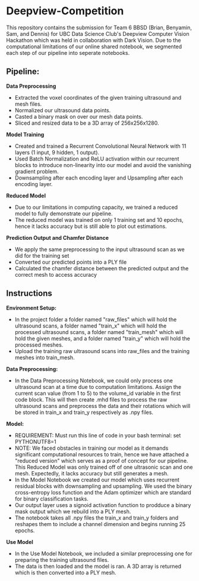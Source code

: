 # Deepview-Competition

This repository contains the submission for Team 6 BBSD (Brian, Benyamin, Sam, and Dennis) for UBC Data Science Club's Deepview Computer Vision Hackathon which was held in collaboration with Dark Vision. Due to the computational limitations of our online shared notebook, we segmented each step of our pipeline into seperate notebooks.

## Pipeline: 
**Data Preprocessing** 
- Extracted the voxel coordinates of the given training ultrasound and mesh files.
- Normalized our ultrasound data points.
- Casted a binary mask on over our mesh data points.
- Sliced and resized data to be a 3D array of 256x256x1280.
  
**Model Training**
- Created and trained a Recurrent Convolutional Neural Network with 11 layers (1 input, 9 hidden, 1 output).
- Used Batch Normalization and ReLU activation within our recurrent blocks to introduce non-linearity into our model and avoid the vanishing gradient problem.
- Downsampling after each encoding layer and Upsampling after each encoding layer.

**Reduced Model**
- Due to our limitations in computing capacity, we trained a reduced model to fully demonstrate our pipeline.
- The reduced model was trained on only 1 training set and 10 epochs, hence it lacks accuracy but is still able to plot out estimations.
  
**Prediction Output and Chamfer Distance**
- We apply the same preprocessing to the input ultrasound scan as we did for the training set
- Converted our predicted points into a PLY file
- Calculated the chamfer distance between the predicted output and the correct mesh to access accuracy

## Instructions
**Environment Setup:** 
- In the project folder a folder named "raw_files" which will hold the ultrasound scans,  a folder named "train_x" which will hold the processed ultrasound scans, a folder named "train_mesh" which will hold the given meshes, and a folder named "train_y" which will hold the processed meshes.
- Upload the training raw ultrasound scans into raw_files and the training meshes into train_mesh.

**Data Preprocessing:**
- In the Data Preprocessing Notebook, we could only process one ultrasound scan at a time due to computation limitations. Assign the current scan value (from 1 to 5) to the volume_id variable in the first code block. This will then create .mhd files to process the raw ultrasound scans and preprocess the data and their rotations which will be stored in train_x and train_y respectively as .npy files.

**Model:**
- REQUIREMENT: Must run this line of code in your bash terminal: set PYTHONUTF8=1
- NOTE: We faced obstacles in training our model as it demands significant computational resources to train, hence we have attached a "reduced version" which serves as a proof of concept for our pipeline. This Reduced Model was only trained off of one ultrasonic scan and one mesh. Expectedly, it lacks accuracy but still generates a mesh.
- In the Model Notebook we created our model which uses recurrent residual blocks with downsampling and upsampling. We used the binary cross-entropy loss function and the Adam optimizer which are standard for binary classification tasks.
- Our output layer uses a signoid activation function to prodduce a binary mask output which we rebuild into a PLY mesh.
- The notebook takes all .npy files the train_x and train_y folders and reshapes them to include a channel dimension and begins running 25 epochs.
  
**Use Model**
- In the Use Model Notebook, we included a similar preprocessing one for preparing the training ultrasound files.
- The data is then loaded and the model is ran. A 3D array is returned which is then converted into a PLY mesh.
